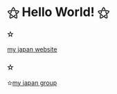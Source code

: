 <h1>⚝ Hello World! ⚝</h1>

<h3>✫</h3><a href="https://www.myjapan.me/">my japan website</a>

<h3>✫</h3>✫<a href="https://www.facebook.com/groups/1853365748048378/">my japan group</a>
